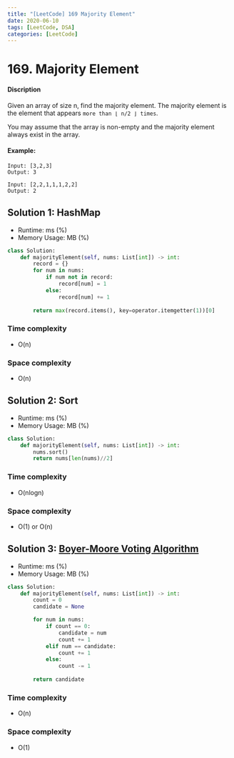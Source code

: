 ```yaml
---
title: "[LeetCode] 169 Majority Element"
date: 2020-06-10
tags: [LeetCode, DSA]
categories: [LeetCode]
---
```


# 169. Majority Element

#### Discription

Given an array of size n, find the majority element. The majority element is the element that appears `more than ⌊ n/2 ⌋ times`.

You may assume that the array is non-empty and the majority element always exist in the array.

#### Example:

```
Input: [3,2,3]
Output: 3

Input: [2,2,1,1,1,2,2]
Output: 2
```

## Solution 1: HashMap

- Runtime: ms (%)
- Memory Usage: MB (%)

```python
class Solution:
    def majorityElement(self, nums: List[int]) -> int:
        record = {}
        for num in nums:
            if num not in record:
                record[num] = 1
            else:
                record[num] += 1
        
        return max(record.items(), key=operator.itemgetter(1))[0]
```

### Time complexity

- O(n)

### Space complexity

- O(n)

## Solution 2: Sort

- Runtime: ms (%)
- Memory Usage: MB (%)

```python
class Solution:
    def majorityElement(self, nums: List[int]) -> int:
        nums.sort()
        return nums[len(nums)//2]
```

### Time complexity

- O(nlogn)

### Space complexity

- O(1) or O(n)

## Solution 3: [Boyer-Moore Voting Algorithm](https://en.wikipedia.org/wiki/Boyer%E2%80%93Moore_majority_vote_algorithm)

- Runtime: ms (%)
- Memory Usage: MB (%)

```python
class Solution:
    def majorityElement(self, nums: List[int]) -> int:
        count = 0
        candidate = None

        for num in nums:
            if count == 0:
                candidate = num
                count += 1
            elif num == candidate:
                count += 1
            else:
                count -= 1
        
        return candidate
```

### Time complexity

- O(n)

### Space complexity

- O(1)
